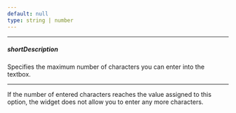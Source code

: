 ```yaml
---
default: null
type: string | number
---
```

---
##### shortDescription
Specifies the maximum number of characters you can enter into the textbox.

---
If the number of entered characters reaches the value assigned to this option, the widget does not allow you to enter any more characters.